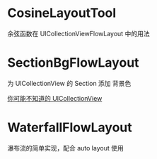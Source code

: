 # CosineLayoutTool
余弦函数在 UICollectionViewFlowLayout 中的用法

# SectionBgFlowLayout
为 UICollectionView 的 Section 添加 背景色

[你可能不知道的 UICollectionView](https://nijiehaha.github.io/2020/04/03/%E4%BD%A0%E5%8F%AF%E8%83%BD%E4%B8%8D%E7%9F%A5%E9%81%93%E7%9A%84UICollectionView/)

# WaterfallFlowLayout
瀑布流的简单实现，配合 auto layout 使用
